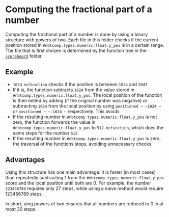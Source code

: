 # Computing the fractional part of a number
Computing the fractional part of a number is done by using a binary structure with powers of two.
Each file in this folder checks if the current position stored in `#nbtcomp.types.numeric.float.y_pos` is in a certain range.
The file that is first chosen is determined by the function tree in the [`scoreboard`](https://github.com/PeerHeer/nbt-comparisons/tree/master/data/nbtcomp/functions/types/numeric/float/fraction/tree/scoreboard) folder.

## Example
- `1024.mcfunction` checks if the position is between `1024` and `2047`.
- If it is, the function subtracts `1024` from the value stored in `#nbtcomp.types.numeric.float.y_pos`. The local position of the function is then edited by adding (if the original number was negative) or subtracting `1024` from the local position by using `positioned ~ ~1024 ~` or `positioned ~ ~-1024 ~` respectively. This avoids
- If the resulting number in `#nbtcomp.types.numeric.float.y_pos` is not zero, the function forwards the value in `#nbtcomp.types.numeric.float.y_pos` to `512.mcfunction`, which does the same steps for the number `512`.
- If the resulting number in `#nbtcomp.types.numeric.float.y_pos` is zero, the traversal of the functions stops, avoiding unnecessary checks.

## Advantages
Using this structure has one main advantage: it is faster (in most cases) than repeatedly subtracting 1 from the `#nbtcomp.types.numeric.float.y_pos` score and the local position until both are 0. For example, the number `123456789` requires only 27 steps, while using a naive method would require 123456789 steps.

In short, uing powers of two ensures that all numbers are reduced to 0 in at most 30 steps.